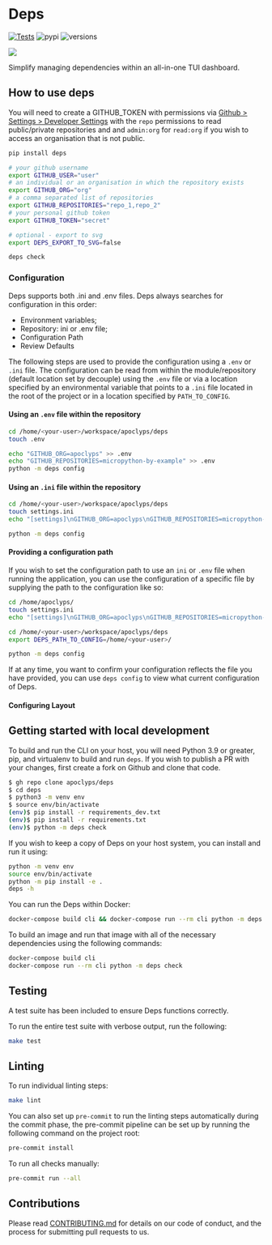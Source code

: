 # Deps

[![Tests](https://github.com/apoclyps/deps/actions/workflows/test.yml/badge.svg)](https://github.com/apoclyps/deps/actions/workflows/test.yml)
![pypi](https://img.shields.io/pypi/v/deps.svg)
![versions](https://img.shields.io/pypi/pyversions/deps.svg)

![](https://banners.beyondco.de/deps.png?theme=light&packageManager=pip+install&packageName=deps&pattern=architect&style=style_1&description=Improve+visibility+of+your+dependencies&md=1&showWatermark=1&fontSize=100px&images=https%3A%2F%2Flaravel.com%2Fimg%2Flogomark.min.svg)

Simplify managing dependencies within an all-in-one TUI dashboard.

## How to use deps

You will need to create a GITHUB_TOKEN with permissions via [Github > Settings > Developer Settings](https://github.com/settings/tokens/new) with the `repo` permissions to read public/private repositories and and `admin:org` for `read:org` if you wish to access an organisation that is not public.

```bash
pip install deps

# your github username
export GITHUB_USER="user"
# an individual or an organisation in which the repository exists
export GITHUB_ORG="org"
# a comma separated list of repositories
export GITHUB_REPOSITORIES="repo_1,repo_2"
# your personal github token
export GITHUB_TOKEN="secret"

# optional - export to svg
export DEPS_EXPORT_TO_SVG=false

deps check
```

### Configuration

Deps supports both .ini and .env files. Deps always searches for configuration in this order:

- Environment variables;
- Repository: ini or .env file;
- Configuration Path
- Review Defaults

The following steps are used to provide the configuration using a `.env` or `.ini` file. The configuration can be read from within the module/repository (default location set by decouple) using the `.env` file or via a location specified by an environmental variable that points to a `.ini` file located in the root of the project or in a location specified by `PATH_TO_CONFIG`.

#### Using an `.env` file within the repository

```bash
cd /home/<your-user>/workspace/apoclyps/deps
touch .env

echo "GITHUB_ORG=apoclyps" >> .env
echo "GITHUB_REPOSITORIES=micropython-by-example" >> .env
python -m deps config
```

#### Using an `.ini` file within the repository

```bash
cd /home/<your-user>/workspace/apoclyps/deps
touch settings.ini
echo "[settings]\nGITHUB_ORG=apoclyps\nGITHUB_REPOSITORIES=micropython-by-example" >> settings.ini

python -m deps config
```

#### Providing a configuration path

If you wish to set the configuration path to use an `ini` or `.env` file when running the application, you can use the configuration of a specific file by supplying the path to the configuration like so:

```bash
cd /home/apoclyps/
touch settings.ini
echo "[settings]\nGITHUB_ORG=apoclyps\nGITHUB_REPOSITORIES=micropython-by-example" >> settings.ini

cd /home/<your-user>/workspace/apoclyps/deps
export DEPS_PATH_TO_CONFIG=/home/<your-user>/

python -m deps config
```

If at any time, you want to confirm your configuration reflects the file you have provided, you can use `deps config` to view what current configuration of Deps.

#### Configuring Layout

## Getting started with local development

To build and run the CLI on your host, you will need Python 3.9 or greater, pip, and virtualenv to build and run `deps`.
If you wish to publish a PR with your changes, first create a fork on Github and clone that code.

```bash
$ gh repo clone apoclyps/deps
$ cd deps
$ python3 -m venv env
$ source env/bin/activate
(env)$ pip install -r requirements_dev.txt
(env)$ pip install -r requirements.txt
(env)$ python -m deps check
```

If you wish to keep a copy of Deps on your host system, you can install and run it using:

```bash
python -m venv env
source env/bin/activate
python -m pip install -e .
deps -h
```

You can run the Deps within Docker:

```bash
docker-compose build cli && docker-compose run --rm cli python -m deps check
```

To build an image and run that image with all of the necessary dependencies using the following commands:

```bash
docker-compose build cli
docker-compose run --rm cli python -m deps check
```

## Testing

A test suite has been included to ensure Deps functions correctly.

To run the entire test suite with verbose output, run the following:

```bash
make test
```

## Linting

To run individual linting steps:

```bash
make lint
```

You can also set up `pre-commit` to run the linting steps automatically during the commit phase,
the pre-commit pipeline can be set up by running the following command on the project root:

```bash
pre-commit install
```

To run all checks manually:

```bash
pre-commit run --all
```

## Contributions

Please read [CONTRIBUTING.md](CONTRIBUTING.md) for details on our code of conduct, and the process for submitting pull requests to us.
